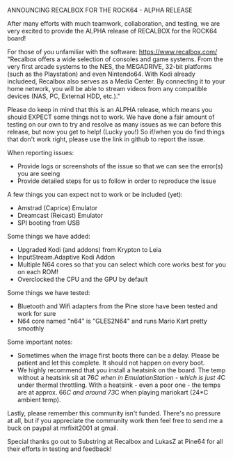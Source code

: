 ANNOUNCING RECALBOX FOR THE ROCK64 - ALPHA RELEASE

After many efforts with much teamwork, collaboration, and testing, we are very excited to provide the ALPHA release of RECALBOX for the ROCK64 board! 

For those of you unfamiliar with the software:
https://www.recalbox.com/
"Recalbox offers a wide selection of consoles and game systems. From the very first arcade systems to the NES, the MEGADRIVE, 32-bit platforms (such as the Playstation) and even Nintendo64. With Kodi already includeed, Recalbox also serves as a Media Center. By connecting it to your home network, you will be able to stream videos from any compatible devices (NAS, PC, External HDD, etc.)."

Please do keep in mind that this is an ALPHA release, which means you should EXPECT some things not to work. We have done a fair amount of testing on our own to try and resolve as many issues as we can before this release, but now you get to help! (Lucky you!) So if/when you do find things that don't work right, please use the link in github to report the issue. 

When reporting issues:
 - Provide logs or screenshots of the issue so that we can see the error(s) you are seeing
 - Provide detailed steps for us to follow in order to reproduce the issue

A few things you can expect not to work or be included (yet):
 - Amstrad (Caprice) Emulator
 - Dreamcast (Reicast) Emulator
 - SPI booting from USB

Some things we have added:
 - Upgraded Kodi (and addons) from Krypton to Leia
 - InputStream.Adaptive Kodi Addon
 - Multiple N64 cores so that you can select which core works best for you on each ROM!
 - Overclocked the CPU and the GPU by default

Some things we have tested:
 - Bluetooth and Wifi adapters from the Pine store have been tested and work for sure
 - N64 core named "n64" is "GLES2N64" and runs Mario Kart pretty smoothly

Some important notes:
 - Sometimes when the image first boots there can be a delay. Please be patient and let this complete. It should not happen on every boot.
 - We highly recommend that you install a heatsink on the board. The temp without a heatsink sit at 76*C when in EmulationStation - which is just 4*C under thermal throttling. With a heatsink - even a poor one - the temps are at approx. 66*C and around 73*C when playing mariokart (24*C ambient temp). 

Lastly, please remember this community isn't funded. There's no pressure at all, but if you appreciate the community work then feel free to send me a buck on paypal at mrfixit2001 at gmail.

Special thanks go out to Substring at Recalbox and LukasZ at Pine64 for all their efforts in testing and feedback!

